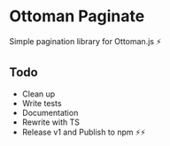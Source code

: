# Ottoman Paginate

Simple pagination library for Ottoman.js ⚡

## Todo

- Clean up
- Write tests
- Documentation
- Rewrite with TS
- Release v1 and Publish to npm ⚡⚡
